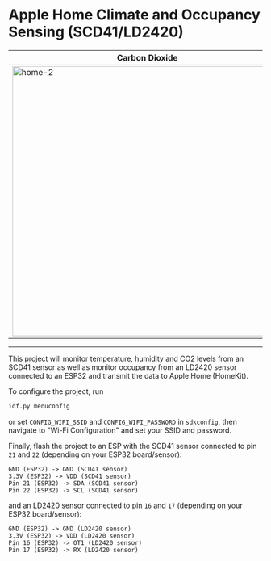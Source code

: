 # Apple Home Climate and Occupancy Sensing (SCD41/LD2420)

| Carbon Dioxide | Occupancy |
|----------------|-----------|
|<img width="535" alt="home-2" src="https://github.com/user-attachments/assets/971c91d2-50bb-444b-99a3-8c6510601f68" />|<img width="531" alt="image" src="https://github.com/user-attachments/assets/d1945922-418c-4bae-9c41-68b4cb7e41f5" />|

---

This project will monitor temperature, humidity and CO2 levels from an SCD41 sensor as well as monitor occupancy from an LD2420 sensor connected to an ESP32 and transmit the data to Apple Home (HomeKit).

To configure the project, run

```sh
idf.py menuconfig
```

or set `CONFIG_WIFI_SSID` and `CONFIG_WIFI_PASSWORD` in `sdkconfig`, then navigate to "Wi-Fi Configuration" and set your SSID and password.

Finally, flash the project to an ESP with the SCD41 sensor connected to pin `21` and `22` (depending on your ESP32 board/sensor):

```
GND (ESP32) -> GND (SCD41 sensor)
3.3V (ESP32) -> VDD (SCD41 sensor)
Pin 21 (ESP32) -> SDA (SCD41 sensor)
Pin 22 (ESP32) -> SCL (SCD41 sensor)
```

and an LD2420 sensor connected to pin `16` and `17` (depending on your ESP32 board/sensor):

```
GND (ESP32) -> GND (LD2420 sensor)
3.3V (ESP32) -> VDD (LD2420 sensor)
Pin 16 (ESP32) -> OT1 (LD2420 sensor)
Pin 17 (ESP32) -> RX (LD2420 sensor)
```
